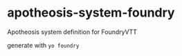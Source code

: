 # apotheosis-system-foundry

Apotheosis system definition for FoundryVTT

generate with `yo foundry`
